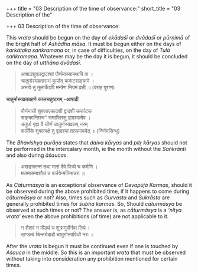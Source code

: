 +++
title = "03 Description of the time of observance:"
short_title = "03 Description of the"

+++
03 Description of the time of observance:


This *vrata* should be begun on the day of *ekādaśī* or *dvādaśī* or *pūrṇimā* of the bright half of *Āshādha māsa*. It must be begun either on the days of *karkāṭaka saṅkramaṇa* or, in case of difficulties, on the day of *Tulā saṅkramaṇa*. Whatever may be the day it is begun, it should be concluded on the day of *utthāna dvādaśī*.

> आषाढशुक्लद्वादश्यां पौर्णमास्यामथापि वा ।   
> चातुर्मास्यव्रतारम्भं कुर्यात् कर्कटसङ्क्रमे ।   
> अभावे तु तुलार्केऽपि मन्त्रेण नियमं व्रती ॥ \(वराह पुराण\) 

चातुर्मास्यव्रतग्रहणे कालचतुष्टयम् -आषाढी   
> पौर्णमासी शुक्लाएकादशी द्वादशी कर्काटक   
> सङ्क्रान्तिश्च” समाप्तिस्तु द्वादश्यामेव ।   
> चतुर्धा गृह्य वै चीर्णं चातुर्मास्यव्रतम् नरम्   
> कार्तिके शुक्लपक्षे तु द्वादश्यां तत्समापयेत् ॥ \(निर्णयसिन्धु\) 

The *Bhavishya purāṇa* states that *daiva kāryas* and *pitṛ kāryas* should not be performed in the intercalary month, ie the month without the *Saṅkrānti* and also during *āśaucas*.

> असङ्क्रान्तं तथा मासं दैवे पित्र्ये च कर्मणि ।   
> मलमासमाशौचं च वर्जयेन्मतिमान्नरः ॥ 

As *Cāturmāsya* is an exceptional observance of *Devapūjā Karmas*, should it be observed during the above prohibited time, if it happens to come during *cāturmāsya* or not? Also, times such as *Gurvasta* and *Śukrāsta* are generally prohibited times for *śubha karmas*. So, Should *cāturmāsya* be observed at such times or not? The answer is, as *cāturmāsya* is a *‘nitya vrata’* even the above prohibitions \(of time\) are not applicable to it.

> न शैशवं न मौढ्यं च शुक्रगुर्वोर्नवा तिथेः।   
> खण्डत्वं चिन्तयेदादौ चातुर्मास्यविधौ नरः ॥ 

After the *vrata* is begun it must be continued even if one is touched by *Aśauca* in the middle. So this is an important *vrata* that must be observed without taking into consideration any prohibition mentioned for certain times.
